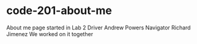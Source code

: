 # code-201-about-me
About me page started in Lab 2
Driver Andrew Powers
Navigator Richard Jimenez
We worked on it together
